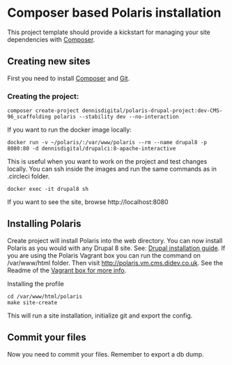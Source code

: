 # Composer based Polaris installation

This project template should provide a kickstart for managing your site dependencies with [Composer](https://getcomposer.org/).

## Creating new sites

First you need to install [Composer](https://getcomposer.org/doc/00-intro.md#installation-linux-unix-osx) and [Git](https://git-scm.com).

### Creating the project:

```
composer create-project dennisdigital/polaris-drupal-project:dev-CMS-96_scaffolding polaris --stability dev --no-interaction
```

If you want to run the docker image locally:

```
docker run -v ~/polaris/:/var/www/polaris --rm --name drupal8 -p 8080:80 -d dennisdigital/drupalci:8-apache-interactive
```
This is useful when you want to work on the project and test changes locally. You can ssh inside the images and run the same commands
as in .circleci folder.

```
docker exec -it drupal8 sh
```

If you want to see the site, browse http://localhost:8080


## Installing Polaris

Create project will install Polaris into the web directory. You can now install Polaris as you would with any Drupal 8 site. See: [Drupal installation guide](https://www.drupal.org/node/1839310).
If you are using the Polaris Vagrant box you can run the command on /var/www/html folder. Then visit http://polaris.vm.cms.didev.co.uk.
See the Readme of the [Vagrant box for more info](https://github.com/dennisinteractive/polaris-ansible).

Installing the profile
```
cd /var/www/html/polaris
make site-create
```

This will run a site installation, initialize git and export the config.

## Commit your files

Now you need to commit your files. Remember to export a db dump.

